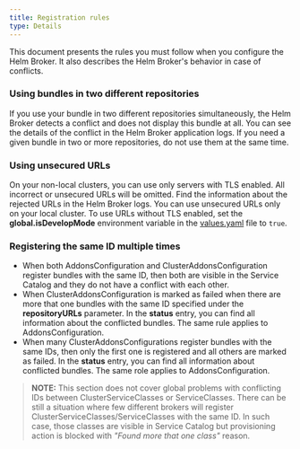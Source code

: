 ```yaml
---
title: Registration rules
type: Details
---
```


This document presents the rules you must follow when you configure the Helm Broker. It also describes the Helm Broker's behavior in case of conflicts.

### Using bundles in two different repositories

If you use your bundle in two different repositories simultaneously, the Helm Broker detects a conflict and does not display this bundle at all. You can see the details of the conflict in the Helm Broker application logs. If you need a given bundle in two or more repositories, do not use them at the same time.

### Using unsecured URLs

On your non-local clusters, you can use only servers with TLS enabled. All incorrect or unsecured URLs will be omitted. Find the information about the rejected URLs in the Helm Broker logs. You can use unsecured URLs only on your local cluster. To use URLs without TLS enabled, set the **global.isDevelopMode** environment variable in the [values.yaml](https://github.com/kyma-project/kyma/blob/master/resources/helm-broker/values.yaml) file to `true`.

### Registering the same ID multiple times

* When both AddonsConfiguration and ClusterAddonsConfiguration register bundles with the same ID, then both are visible in the Service Catalog and they do not have a conflict with each other.
* When ClusterAddonsConfiguration is marked as failed when there are more that one bundles with the same ID specified under the **repositoryURLs** parameter. In the **status** entry, you can find all information about the conflicted bundles. The same rule applies to AddonsConfiguration.
* When many ClusterAddonsConfigurations register bundles with the same IDs, then only the first one is registered and all others are marked as failed. In the **status** entry, you can find all information about conflicted bundles. The same role applies to AddonsConfiguration.  

>**NOTE:** This section does not cover global problems with conflicting IDs between ClusterServiceClasses or ServiceClasses. There can be still a situation where few different brokers will register ClusterServiceClasses/ServiceClasses with the same ID. In such case, those classes are visible in Service Catalog but provisioning action is blocked with _"Found more that one class"_ reason.
